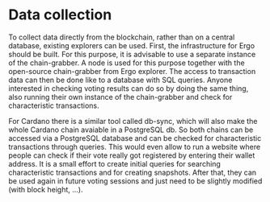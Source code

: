 # Data collection
To collect data directly from the blockchain, rather than on a central database, existing explorers can be used. First, the infrastructure for Ergo should be built. For this purpose, it is advisable to use a separate instance of the chain-grabber. A node is used for this purpose together with the open-source chain-grabber from Ergo explorer. The access to transaction data can then be done like to a database with SQL queries. Anyone interested in checking voting results can do so by doing the same thing, also running their own instance of the chain-grabber and check for characteristic transactions. 

For Cardano there is a similar tool called db-sync, which will also make the whole Cardano chain avaiable in a PostgreSQL db. So both chains can be accessed via a PostgreSQL database and can be checked for characteristic transactions through queries. This would even allow to run a website where people can check if their vote really got registered by entering their wallet address. It is a small effort to create initial queries for searching characteristic transactions and for creating snapshots. After that, they can be used again in future voting sessions and just need to be slightly modified (with block height, ...). 
